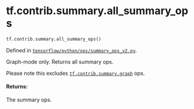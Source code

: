 <div itemscope itemtype="http://developers.google.com/ReferenceObject">
<meta itemprop="name" content="tf.contrib.summary.all_summary_ops" />
<meta itemprop="path" content="Stable" />
</div>

# tf.contrib.summary.all_summary_ops

``` python
tf.contrib.summary.all_summary_ops()
```



Defined in [`tensorflow/python/ops/summary_ops_v2.py`](/code/stable/tensorflow/python/ops/summary_ops_v2.py).

Graph-mode only. Returns all summary ops.

Please note this excludes <a href="../../../tf/contrib/summary/graph.md"><code>tf.contrib.summary.graph</code></a> ops.

#### Returns:

The summary ops.